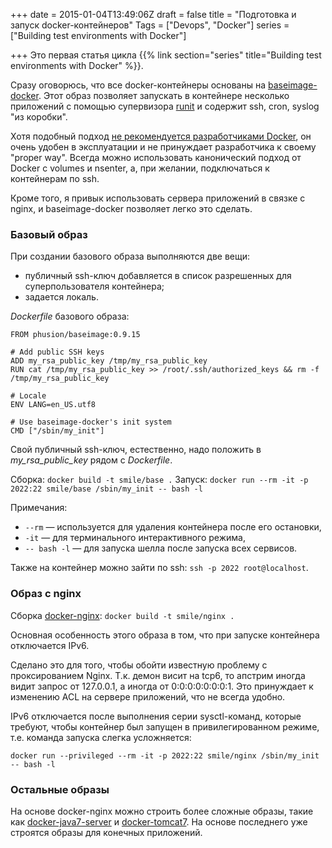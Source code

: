+++
date = 2015-01-04T13:49:06Z
draft = false
title = "Подготовка и запуск docker-контейнеров"
Tags = ["Devops", "Docker"]
series = ["Building test environments with Docker"]

+++
Это первая статья цикла {{% link section="series" title="Building test environments with Docker" %}}.

Сразу оговорюсь, что все docker-контейнеры основаны на [baseimage-docker](http://phusion.github.io/baseimage-docker/). Этот образ позволяет запускать в контейнере несколько приложений с помощью супервизора [runit](http://smarden.org/runit/) и содержит ssh, cron, syslog "из коробки".

Хотя подобный подход [не рекомендуется разработчиками Docker](http://jpetazzo.github.io/2014/06/23/docker-ssh-considered-evil/), он очень удобен в эксплуатации и не принуждает разработчика к своему "proper way". Всегда можно использовать канонический подход от Docker с volumes и nsenter, а, при желании, подключаться к контейнерам по ssh.

Кроме того, я привык использовать сервера приложений в связке с nginx, и baseimage-docker позволяет легко это сделать.

### Базовый образ

При создании базового образа выполняются две вещи:

* публичный ssh-ключ добавляется в список разрешенных для суперпользователя контейнера;
* задается локаль.

*Dockerfile* базового образа:
```
FROM phusion/baseimage:0.9.15

# Add public SSH keys
ADD my_rsa_public_key /tmp/my_rsa_public_key
RUN cat /tmp/my_rsa_public_key >> /root/.ssh/authorized_keys && rm -f /tmp/my_rsa_public_key

# Locale
ENV LANG=en_US.utf8

# Use baseimage-docker's init system
CMD ["/sbin/my_init"]
```

Свой публичный ssh-ключ, естественно, надо положить в *my_rsa_public_key* рядом с *Dockerfile*.

Сборка: ```docker build -t smile/base .```
Запуск: ```docker run --rm -it -p 2022:22 smile/base /sbin/my_init -- bash -l```

Примечания:

* ```--rm``` — используется для удаления контейнера после его остановки,
* ```-it``` — для терминального интерактивного режима,
* ```-- bash -l``` — для запуска шелла после запуска всех сервисов.

Также на контейнер можно зайти по ssh: ```ssh -p 2022 root@localhost```.

### Образ с nginx

Сборка [docker-nginx](https://github.com/dddpaul/docker-nginx): ```docker build -t smile/nginx .```

Основная особенность этого образа в том, что при запуске контейнера отключается IPv6.

Сделано это для того, чтобы обойти известную проблему с проксированием Nginx. Т.к. демон висит на tcp6, то апстрим иногда видит запрос от 127.0.0.1, а иногда от 0:0:0:0:0:0:0:1. Это принуждает к изменению ACL на сервере приложений, что не всегда удобно.

IPv6 отключается после выполнения серии sysctl-команд, которые требуют, чтобы контейнер был запущен в привилегированном режиме, т.е. команда запуска слегка усложняется:

```
docker run --privileged --rm -it -p 2022:22 smile/nginx /sbin/my_init -- bash -l
```

### Остальные образы

На основе docker-nginx можно строить более сложные образы, такие как [docker-java7-server](https://github.com/dddpaul/docker-java7-server) и  [docker-tomcat7](https://github.com/dddpaul/docker-tomcat7). На основе последнего уже строятся образы для конечных приложений.